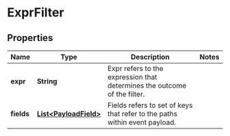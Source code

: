 

# ExprFilter

## Properties

Name | Type | Description | Notes
------------ | ------------- | ------------- | -------------
**expr** | **String** | Expr refers to the expression that determines the outcome of the filter. | 
**fields** | [**List&lt;PayloadField&gt;**](PayloadField.md) | Fields refers to set of keys that refer to the paths within event payload. | 



